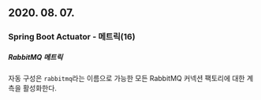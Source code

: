 ## 2020. 08. 07.

### Spring Boot Actuator - 메트릭(16)

##### RabbitMQ 메트릭

자동 구성은 `rabbitmq`라는 이름으로 가능한 모든 RabbitMQ 커넥션 팩토리에 대한 계측을 활성화한다.

